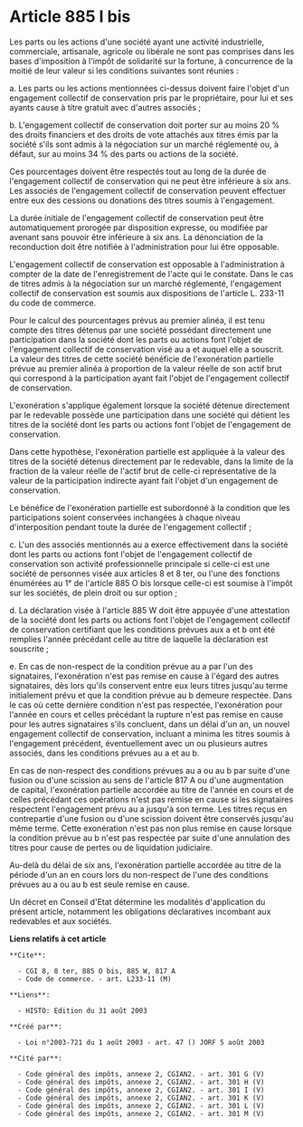 # Article 885 I bis

Les parts ou les actions d'une société ayant une activité industrielle, commerciale, artisanale, agricole ou libérale ne sont
pas comprises dans les bases d'imposition à l'impôt de solidarité sur la fortune, à concurrence de la moitié de leur valeur
si les conditions suivantes sont réunies :

a. Les parts ou les actions mentionnées ci-dessus doivent faire l'objet d'un engagement collectif de conservation pris par le
propriétaire, pour lui et ses ayants cause à titre gratuit avec d'autres associés ;

b. L'engagement collectif de conservation doit porter sur au moins 20 % des droits financiers et des droits de vote attachés
aux titres émis par la société s'ils sont admis à la négociation sur un marché réglementé ou, à défaut, sur au moins 34 % des
parts ou actions de la société.

Ces pourcentages doivent être respectés tout au long de la durée de l'engagement collectif de conservation qui ne peut être
inférieure à six ans. Les associés de l'engagement collectif de conservation peuvent effectuer entre eux des cessions ou
donations des titres soumis à l'engagement.

La durée initiale de l'engagement collectif de conservation peut être automatiquement prorogée par disposition expresse, ou
modifiée par avenant sans pouvoir être inférieure à six ans. La dénonciation de la reconduction doit être notifiée à
l'administration pour lui être opposable.

L'engagement collectif de conservation est opposable à l'administration à compter de la date de l'enregistrement de l'acte
qui le constate. Dans le cas de titres admis à la négociation sur un marché réglementé, l'engagement collectif de
conservation est soumis aux dispositions de l'article L. 233-11 du code de commerce.

Pour le calcul des pourcentages prévus au premier alinéa, il est tenu compte des titres détenus par une société possédant
directement une participation dans la société dont les parts ou actions font l'objet de l'engagement collectif de
conservation visé au a et auquel elle a souscrit. La valeur des titres de cette société bénéficie de l'exonération partielle
prévue au premier alinéa à proportion de la valeur réelle de son actif brut qui correspond à la participation ayant fait
l'objet de l'engagement collectif de conservation.

L'exonération s'applique également lorsque la société détenue directement par le redevable possède une participation dans une
société qui détient les titres de la société dont les parts ou actions font l'objet de l'engagement de conservation.

Dans cette hypothèse, l'exonération partielle est appliquée à la valeur des titres de la société détenus directement par le
redevable, dans la limite de la fraction de la valeur réelle de l'actif brut de celle-ci représentative de la valeur de la
participation indirecte ayant fait l'objet d'un engagement de conservation.

Le bénéfice de l'exonération partielle est subordonné à la condition que les participations soient conservées inchangées à
chaque niveau d'interposition pendant toute la durée de l'engagement collectif ;

c. L'un des associés mentionnés au a exerce effectivement dans la société dont les parts ou actions font l'objet de
l'engagement collectif de conservation son activité professionnelle principale si celle-ci est une société de personnes visée
aux articles 8 et 8 ter, ou l'une des fonctions énumérées au 1° de l'article 885 O bis lorsque celle-ci est soumise à l'impôt
sur les sociétés, de plein droit ou sur option ;

d. La déclaration visée à l'article 885 W doit être appuyée d'une attestation de la société dont les parts ou actions font
l'objet de l'engagement collectif de conservation certifiant que les conditions prévues aux a et b ont été remplies l'année
précédant celle au titre de laquelle la déclaration est souscrite ;

e. En cas de non-respect de la condition prévue au a par l'un des signataires, l'exonération n'est pas remise en cause à
l'égard des autres signataires, dès lors qu'ils conservent entre eux leurs titres jusqu'au terme initialement prévu et que la
condition prévue au b demeure respectée. Dans le cas où cette dernière condition n'est pas respectée, l'exonération pour
l'année en cours et celles précédant la rupture n'est pas remise en cause pour les autres signataires s'ils concluent, dans
un délai d'un an, un nouvel engagement collectif de conservation, incluant a minima les titres soumis à l'engagement
précédent, éventuellement avec un ou plusieurs autres associés, dans les conditions prévues au a et au b.

En cas de non-respect des conditions prévues au a ou au b par suite d'une fusion ou d'une scission au sens de l'article 817 A
ou d'une augmentation de capital, l'exonération partielle accordée au titre de l'année en cours et de celles précédant ces
opérations n'est pas remise en cause si les signataires respectent l'engagement prévu au a jusqu'à son terme. Les titres
reçus en contrepartie d'une fusion ou d'une scission doivent être conservés jusqu'au même terme. Cette exonération n'est pas
non plus remise en cause lorsque la condition prévue au b n'est pas respectée par suite d'une annulation des titres pour
cause de pertes ou de liquidation judiciaire.

Au-delà du délai de six ans, l'exonération partielle accordée au titre de la période d'un an en cours lors du non-respect de
l'une des conditions prévues au a ou au b est seule remise en cause.

Un décret en Conseil d'Etat détermine les modalités d'application du présent article, notamment les obligations déclaratives
incombant aux redevables et aux sociétés.

**Liens relatifs à cet article**

	**Cite**:

	  - CGI 8, 8 ter, 885 O bis, 885 W, 817 A
	  - Code de commerce. - art. L233-11 (M)

	**Liens**:

	  - HISTO: Edition du 31 août 2003

	**Créé par**:

	  - Loi n°2003-721 du 1 août 2003 - art. 47 () JORF 5 août 2003

	**Cité par**:

	  - Code général des impôts, annexe 2, CGIAN2. - art. 301 G (V)
	  - Code général des impôts, annexe 2, CGIAN2. - art. 301 H (V)
	  - Code général des impôts, annexe 2, CGIAN2. - art. 301 I (V)
	  - Code général des impôts, annexe 2, CGIAN2. - art. 301 K (V)
	  - Code général des impôts, annexe 2, CGIAN2. - art. 301 L (V)
	  - Code général des impôts, annexe 2, CGIAN2. - art. 301 M (V)
